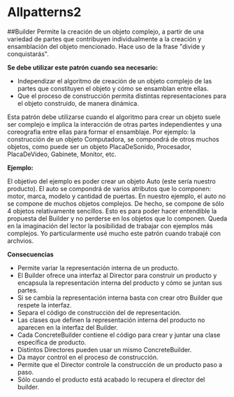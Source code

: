 # Allpatterns2

##Builder
   Permite la creación de un objeto complejo, a partir de una variedad de partes que contribuyen individualmente a la
   creación y ensamblación del objeto mencionado. Hace uso de la frase "divide y conquistarás".
   
   **Se debe utilizar este patrón cuando sea necesario:**
   - Independizar el algoritmo de creación de un objeto complejo de las partes que constituyen el objeto y cómo se 
     ensamblan entre ellas.
   - Que el proceso de construcción permita distintas representaciones para el objeto construido, de manera dinámica.
   
   Esta patrón debe utilizarse cuando el algoritmo para crear un objeto suele ser complejo e implica la interacción de 
   otras partes independientes y una coreografía entre ellas para formar el ensamblaje. Por ejemplo: la construcción de
   un objeto Computadora, se compondrá de otros muchos objetos, como puede ser un objeto PlacaDeSonido, Procesador, 
   PlacaDeVideo, Gabinete, Monitor, etc.
   
   **Ejemplo:**
   
   El objetivo del ejemplo es poder crear un objeto Auto (este sería nuestro producto). El auto se compondrá de varios 
   atributos que lo componen: motor, marca, modelo y cantidad de puertas. En nuestro ejemplo, el auto no se compone de 
   muchos objetos complejos. De hecho, se compone de sólo 4 objetos relativamente sencillos. Esto es para poder hacer 
   entendible la propuesta del Builder y no perderse en los objetos que lo componen. Queda en la imaginación del lector
   la posibilidad de trabajar con ejemplos más complejos. Yo particularmente usé mucho este patrón cuando trabajé con 
   archvios.
   
   **Consecuencias**
   
   - Permite variar la representación interna de un producto.
   - El Builder ofrece una interfaz al Director para construir un producto y encapsula la representación interna del 
     producto y cómo se juntan sus partes.
   - Si se cambia la representación interna basta con crear otro Builder que respete la interfaz.
   - Separa el código de construcción del de representación.
   - Las clases que definen la representación interna del producto no aparecen en la interfaz del Builder.
   - Cada ConcreteBuilder contiene el código para crear y juntar una clase específica de producto.
   - Distintos Directores pueden usar un mismo ConcreteBuilder.
   - Da mayor control en el proceso de construcción.
   - Permite que el Director controle la construcción de un producto paso a paso.
   - Sólo cuando el producto está acabado lo recupera el director del builder.